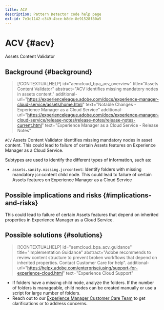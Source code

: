 ```yaml
---
title: ACV
description: Pattern Detector code help page
exl-id: 7e3c1142-c349-4bce-b8de-8e91528f80a5
---
```

# ACV {#acv}

Assets Content Validator

## Background {#background}

>[!CONTEXTUALHELP]
>id="aemcloud_bpa_acv_overview"
>title="Assets Content Validator"
>abstract="ACV identifies missing mandatory nodes in assets content."
>additional-url="https://experienceleague.adobe.com/docs/experience-manager-cloud-service/assets/home.html" text="Notable Changes - Experience Manager as a Cloud Service"
>additional-url="https://experienceleague.adobe.com/docs/experience-manager-cloud-service/release-notes/release-notes/release-notes-current.html" text="Experience Manager as a Cloud Service - Release Notes"

`ACV`  Assets Content Validator identifies missing mandatory nodes in asset content. This could lead to failure of certain Assets features on Experience Manager as a Cloud Service.

Subtypes are used to identify the different types of information, such as:

* `assets.sanity.missing.jcrcontent`: Identify folders with missing mandatory jcr:content child node. This could lead to failure of certain Assets features on Experience Manager as a Cloud Service

## Possible implications and risks {#implications-and-risks}

This could lead to failure of certain Assets features that depend on inherited properties in Experience Manager as a Cloud Service.

## Possible solutions {#solutions}

>[!CONTEXTUALHELP]
>id="aemcloud_bpa_acv_guidance"
>title="Implementation Guidance"
>abstract="Adobe recommends to review content structure to prevent broken workflows that depend on inherited properties. Contact Customer Care for help".
>additional-url="https://helpx.adobe.com/enterprise/using/support-for-experience-cloud.html" text="Experience Cloud Support"

* If folders have a missing child node, analyze the folders. If the number of folders is manageable, child nodes can be created manually or use a script for large number of folders.
* Reach out to our [Experience Manager Customer Care Team](https://helpx.adobe.com/enterprise/using/support-for-experience-cloud.html) to get clarifications or to address concerns.
